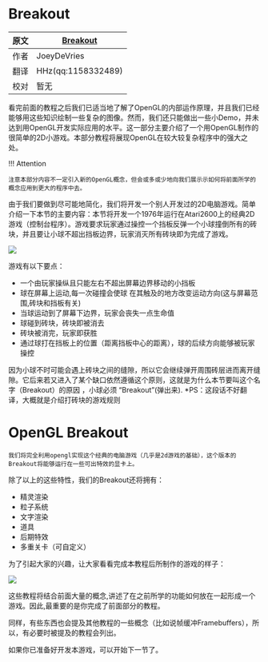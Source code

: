 # Breakout

原文     | [Breakout](http://www.learnopengl.com/#!In-Practice/2D-Game/Breakout)
      ---|---
作者     | JoeyDeVries
翻译     | HHz(qq:1158332489)
校对     | 暂无

看完前面的教程之后我们已适当地了解了OpenGL的内部运作原理，并且我们已经能够用这些知识绘制一些复杂的图像。然而，我们还只能做出一些小Demo，并未达到用OpenGL开发实际应用的水平。这一部分主要介绍了一个用OpenGL制作的很简单的2D小游戏。本部分教程将展现OpenGL在较大较复杂程序中的强大之处。

!!! Attention

    注意本部分内容不一定引入新的OpenGL概念，但会或多或少地向我们展示示如何将前面所学的概念应用到更大的程序中去。

由于我们要做到尽可能地简化，我们将开发一个别人开发过的2D电脑游戏。简单介绍一下本节的主要内容：本节将开发一个1976年运行在Atari2600上的经典2D游戏（控制台程序）。游戏要求玩家通过操控一个挡板反弹一个小球撞倒所有的砖块，并且要让小球不超出挡板边界，玩家消灭所有砖块即为完成了游戏。

![](http://www.learnopengl.com/img/in-practice/breakout/breakout2600.png)

游戏有以下要点：

- 一个由玩家操纵且只能左右不超出屏幕边界移动的小挡板
- 球在屏幕上运动,每一次碰撞会使球 在其触及的地方改变运动方向(这与屏幕范围,砖块和挡板有关)
- 当球运动到了屏幕下边界，玩家会丧失一点生命值
- 球碰到砖块，砖块即被消去
- 砖块被消完，玩家即获胜
- 通过球打在挡板上的位置（距离挡板中心的距离），球的后续方向能够被玩家操控

因为小球不时可能会遇上砖块之间的缝隙，所以它会继续弹开周围砖层进而离开缝隙。它后来若又进入了某个缺口依然遵循这个原则，这就是为什么本节要叫这个名字（Breakout）的原因 ，小球必须 “Breakout”(弹出来).
*PS：这段话不好翻译，大概就是介绍打砖块的游戏规则

# OpenGL Breakout

    我们将完全利用opengl实现这个经典的电脑游戏（几乎是2d游戏的基础），这个版本的Breakout将能够运行在一些可出特效的显卡上。

除了以上的这些特性，我们的Breakout还将拥有：
- 精灵渲染
- 粒子系统
- 文字渲染
- 道具
- 后期特效
- 多重关卡（可自定义）

为了引起大家的兴趣，让大家看看完成本教程后所制作的游戏的样子：

![](http://www.learnopengl.com/img/in-practice/breakout/cover.png)

这些教程将结合前面大量的概念,讲述了在之前所学的功能如何放在一起形成一个游戏。因此,最重要的是你完成了前面部分的教程。

同样，有些东西也会提及其他教程的一些概念（比如说帧缓冲Framebuffers），所以，有必要时被提及的教程会列出。

如果你已准备好开发本游戏，可以开始下一节了。
